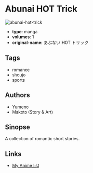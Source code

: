 # Abunai HOT Trick

![abunai-hot-trick](https://cdn.myanimelist.net/images/manga/3/10263.jpg)

-   **type**: manga
-   **volumes**: 1
-   **original-name**: あぶない HOT トリック

## Tags

-   romance
-   shoujo
-   sports

## Authors

-   Yumeno
-   Makoto (Story & Art)

## Sinopse

A collection of romantic short stories.

## Links

-   [My Anime list](https://myanimelist.net/manga/7504/Abunai_HOT_Trick)
